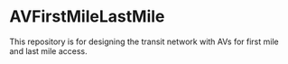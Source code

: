 # AVFirstMileLastMile
This repository is for designing the transit network with AVs for first mile and last mile access.
